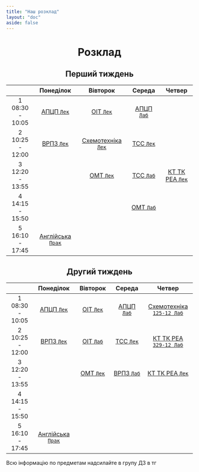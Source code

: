 ```yaml
---
title: "Наш розклад"
layout: "doc"
aside: false
---
```


<h1>Розклад</h1>

<h2 id="firstWeekH2">Перший тиждень</h2>

<div id="firstWeek">

|                    |              Понеділок              |                Вівторок                |           Середа           |              Четвер               |
| :----------------: | :---------------------------------: | :------------------------------------: | :------------------------: | :-------------------------------: |
| 1<br>08:30 - 10:05 |     [АПЦП `Лек`](/tasks/APTSP)      |        [ОІТ `Лек`](/tasks/OIT)         | [АПЦП `Лаб`](/tasks/APTSP) |                                   |
| 2<br>10:25 - 12:00 |      [ВРПЗ `Лек`](/tasks/VRPZ)      | [Схемотехніка `Лек`](/tasks/circuitry) |  [ТСС `Лек`](/tasks/TSS)   |                                   |
| 3<br>12:20 - 13:55 |                                     |        [ОМТ `Лек`](/tasks/OMT)         |  [ТСС `Лаб`](/tasks/TSS)   | [КТ ТК РЕА `Лек`](/tasks/KTTKREA) |
| 4<br>14:15 - 15:50 |                                     |                                        |  [ОMТ `Лаб`](/tasks/OMT)   |                                   |
| 5<br>16:10 - 17:45 | [Англійська `Прак`](/tasks/english) |                                        |                            |                                   |

</div>

<h2 id="secondWeekH2">Другий тиждень</h2>

<div id="secondWeek">

|                    |              Понеділок              |        Вівторок         |           Середа           |                    Четвер                     |
| :----------------: | :---------------------------------: | :---------------------: | :------------------------: | :-------------------------------------------: |
| 1<br>08:30 - 10:05 |     [АПЦП `Лек`](/tasks/APTSP)      | [ОІТ `Лек`](/tasks/OIT) | [АПЦП `Лаб`](/tasks/APTSP) | [Схемотехніка `125-12 Лаб`](/tasks/circuitry) |
| 2<br>10:25 - 12:00 |      [ВРПЗ `Лек`](/tasks/VRPZ)      | [ОІТ `Лаб`](/tasks/OIT) |  [ТСС `Лек`](/tasks/TSS)   |   [КТ ТК РЕА `329-12 Лаб`](/tasks/KTTKREA)    |
| 3<br>12:20 - 13:55 |                                     | [ОМТ `Лек`](/tasks/OMT) | [ВРПЗ `Лаб`](/tasks/VRPZ)  |       [КТ ТК РЕА `Лек`](/tasks/KTTKREA)       |
| 4<br>14:15 - 15:50 |                                     |                         |                            |                                               |
| 5<br>16:10 - 17:45 | [Англійська `Прак`](/tasks/english) |                         |                            |                                               |

</div>

Всю інформацію по предметам надсилайте в групу ДЗ в тг

<script setup>
import { onMounted } from "vue"

onMounted(() => { 
    console.log("Ну і чого ти сюди дивишся, чортяка! Якщо ти хочеш допомогти зробити цей сайт краще, то пиши в телеграм: @Renat_TOP");
    try {
        checkWeekAndCouple()
        setInterval(() => {
            checkWeekAndCouple();
        }, 10000);
    } catch (e) {}
})

function getUADate(year, month, date, hours, minutes, secons) {
    return new Date(new Date(year, month, date, hours, minutes, secons).toLocaleString('en', {timeZone: 'Europe/Kyiv'}));
}

const now = new Date(new Date().toLocaleString('en', {timeZone: 'Europe/Kyiv'}));
const year = now.getFullYear();
const month = now.getMonth();
const date = now.getDate();
const day = now.getDay();
const time = now.getTime();

function checkWeekAndCouple() {
    const firstWeek = document.getElementById('firstWeek');
    const secondWeek = document.getElementById('secondWeek');
    const currentWeek = getNowWeek() === 1 ? firstWeek : secondWeek;
    const nowCouple = getCouple();
    const table = currentWeek.getElementsByTagName("table")[0];
    table.style.border = "2px solid #059669";
    const weekDays = table.getElementsByTagName("td");
    if (nowCouple === -1) {
        let lastCouples = [21, 22, 23, 24];
        for (let i = 0; i < lastCouples.length; i++) {
            weekDays[lastCouples[i]].style.border = "1px solid var(--vp-c-divider)"
        }
    }
    else if (nowCouple) {
        weekDays[nowCouple - 6].style.border = "1px solid var(--vp-c-divider)"
        weekDays[nowCouple].style.border = "2px solid #059669";
    }
}

function getNowWeek() {
    const today = getUADate(year, month, date, 0, 0, 0).getTime();
    const week = Math.round((time) / (1000 * 60 * 60 * 24 * 7));
    return week % 2 ? 1 : 2;
}

function getCouple() {
    // [sunday, monday, tuesday, wednesday, thursday, friday, saturday]
    const daysWithCouples = [[], [1, 6, 11, 16, 21], [2, 7, 12, 17, 22], [3, 8, 13, 18, 23], [4, 9, 14, 19, 24], [], []];

    if (now >= getUADate(year, month, date, 8, 30, 0) && now <= getUADate(year, month, date, 10, 5, 0))
        return daysWithCouples[day][0];
    else if (now >= getUADate(year, month, date, 10, 5, 0) && now <= getUADate(year, month, date, 12, 0, 0))
        return daysWithCouples[day][1];
    else if (now >= getUADate(year, month, date, 12, 0, 0) && now <= getUADate(year, month, date, 13, 55, 0))
        return daysWithCouples[day][2];
    else if (now >= getUADate(year, month, date, 13, 55, 0) && now <= getUADate(year, month, date, 15, 50, 0))
        return daysWithCouples[day][3];
    else if (now >= getUADate(year, month, date, 15, 50, 0) && now <= getUADate(year, month, date, 17, 45, 0))
        return daysWithCouples[day][4];
    else if (now > getUADate(year, month, date, 17, 45, 0) && now < getUADate(year, month, date, 8, 30, 0))
        return -1;
    else return 0;
}

</script>

<style scoped>
h1, h2 {
    text-align: center !important;
}

th {
    width: 1% !important;
}
</style>
